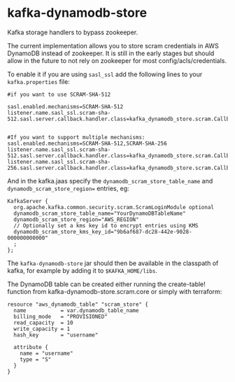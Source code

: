 # kafka-dynamodb-store
Kafka storage handlers to bypass zookeeper.


The current implementation allows you to store scram credentials in AWS DynamoDB instead of zookeeper. It is still in the early stages but should allow in the future to not rely on zookeeper for most config/acls/credentials.

To enable it if you are using `sasl_ssl` add the following lines to your `kafka.properties` file:

```
#if you want to use SCRAM-SHA-512

sasl.enabled.mechanisms=SCRAM-SHA-512
listener.name.sasl_ssl.scram-sha-512.sasl.server.callback.handler.class=kafka_dynamodb_store.scram.CallbackHandler


#If you want to support multiple mechanisms:
sasl.enabled.mechanisms=SCRAM-SHA-512,SCRAM-SHA-256
listener.name.sasl_ssl.scram-sha-512.sasl.server.callback.handler.class=kafka_dynamodb_store.scram.CallbackHandler
listener.name.sasl_ssl.scram-sha-256.sasl.server.callback.handler.class=kafka_dynamodb_store.scram.CallbackHandler

```

And in the kafka.jaas specify the `dynamodb_scram_store_table_name` and `dynamodb_scram_store_region=` entries, eg:
```
KafkaServer {
  org.apache.kafka.common.security.scram.ScramLoginModule optional
  dynamodb_scram_store_table_name="YourDynamoDBTableName"
  dynamodb_scram_store_region="AWS_REGION"
  // Optionally set a kms key id to encrypt entries using KMS
  dynamodb_scram_store_kms_key_id="9b6af687-dc28-442e-9028-000000000000"
  ;
};
```

The `kafka-dynamodb-store` jar should then be available in the classpath of kafka, for example by adding it to `$KAFKA_HOME/libs`.

The DynamoDB table can be created either running the create-table! function from kafka-dynamodb-store.scram.core or simply with terraform:

```
resource "aws_dynamodb_table" "scram_store" {
  name           = var.dynamodb_table_name
  billing_mode   = "PROVISIONED"
  read_capacity  = 10
  write_capacity = 1
  hash_key       = "username"

  attribute {
    name = "username"
    type = "S"
  }
}
```
